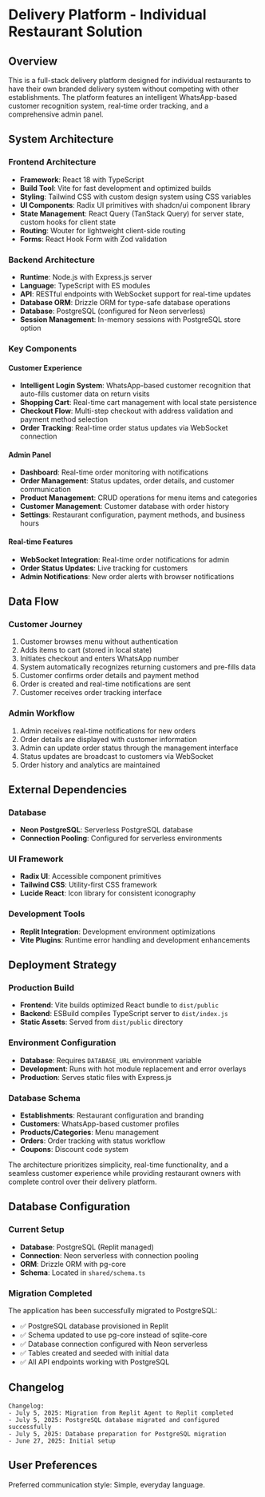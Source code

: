 # Delivery Platform - Individual Restaurant Solution

## Overview

This is a full-stack delivery platform designed for individual restaurants to have their own branded delivery system without competing with other establishments. The platform features an intelligent WhatsApp-based customer recognition system, real-time order tracking, and a comprehensive admin panel.

## System Architecture

### Frontend Architecture
- **Framework**: React 18 with TypeScript
- **Build Tool**: Vite for fast development and optimized builds
- **Styling**: Tailwind CSS with custom design system using CSS variables
- **UI Components**: Radix UI primitives with shadcn/ui component library
- **State Management**: React Query (TanStack Query) for server state, custom hooks for client state
- **Routing**: Wouter for lightweight client-side routing
- **Forms**: React Hook Form with Zod validation

### Backend Architecture
- **Runtime**: Node.js with Express.js server
- **Language**: TypeScript with ES modules
- **API**: RESTful endpoints with WebSocket support for real-time updates
- **Database ORM**: Drizzle ORM for type-safe database operations
- **Database**: PostgreSQL (configured for Neon serverless)
- **Session Management**: In-memory sessions with PostgreSQL store option

### Key Components

#### Customer Experience
- **Intelligent Login System**: WhatsApp-based customer recognition that auto-fills customer data on return visits
- **Shopping Cart**: Real-time cart management with local state persistence
- **Checkout Flow**: Multi-step checkout with address validation and payment method selection
- **Order Tracking**: Real-time order status updates via WebSocket connection

#### Admin Panel
- **Dashboard**: Real-time order monitoring with notifications
- **Order Management**: Status updates, order details, and customer communication
- **Product Management**: CRUD operations for menu items and categories
- **Customer Management**: Customer database with order history
- **Settings**: Restaurant configuration, payment methods, and business hours

#### Real-time Features
- **WebSocket Integration**: Real-time order notifications for admin
- **Order Status Updates**: Live tracking for customers
- **Admin Notifications**: New order alerts with browser notifications

## Data Flow

### Customer Journey
1. Customer browses menu without authentication
2. Adds items to cart (stored in local state)
3. Initiates checkout and enters WhatsApp number
4. System automatically recognizes returning customers and pre-fills data
5. Customer confirms order details and payment method
6. Order is created and real-time notifications are sent
7. Customer receives order tracking interface

### Admin Workflow
1. Admin receives real-time notifications for new orders
2. Order details are displayed with customer information
3. Admin can update order status through the management interface
4. Status updates are broadcast to customers via WebSocket
5. Order history and analytics are maintained

## External Dependencies

### Database
- **Neon PostgreSQL**: Serverless PostgreSQL database
- **Connection Pooling**: Configured for serverless environments

### UI Framework
- **Radix UI**: Accessible component primitives
- **Tailwind CSS**: Utility-first CSS framework
- **Lucide React**: Icon library for consistent iconography

### Development Tools
- **Replit Integration**: Development environment optimizations
- **Vite Plugins**: Runtime error handling and development enhancements

## Deployment Strategy

### Production Build
- **Frontend**: Vite builds optimized React bundle to `dist/public`
- **Backend**: ESBuild compiles TypeScript server to `dist/index.js`
- **Static Assets**: Served from `dist/public` directory

### Environment Configuration
- **Database**: Requires `DATABASE_URL` environment variable
- **Development**: Runs with hot module replacement and error overlays
- **Production**: Serves static files with Express.js

### Database Schema
- **Establishments**: Restaurant configuration and branding
- **Customers**: WhatsApp-based customer profiles
- **Products/Categories**: Menu management
- **Orders**: Order tracking with status workflow
- **Coupons**: Discount code system

The architecture prioritizes simplicity, real-time functionality, and a seamless customer experience while providing restaurant owners with complete control over their delivery platform.

## Database Configuration

### Current Setup
- **Database**: PostgreSQL (Replit managed)
- **Connection**: Neon serverless with connection pooling
- **ORM**: Drizzle ORM with pg-core
- **Schema**: Located in `shared/schema.ts`

### Migration Completed
The application has been successfully migrated to PostgreSQL:
- ✅ PostgreSQL database provisioned in Replit
- ✅ Schema updated to use pg-core instead of sqlite-core
- ✅ Database connection configured with Neon serverless
- ✅ Tables created and seeded with initial data
- ✅ All API endpoints working with PostgreSQL

## Changelog
```
Changelog:
- July 5, 2025: Migration from Replit Agent to Replit completed
- July 5, 2025: PostgreSQL database migrated and configured successfully
- July 5, 2025: Database preparation for PostgreSQL migration
- June 27, 2025: Initial setup
```

## User Preferences

Preferred communication style: Simple, everyday language.